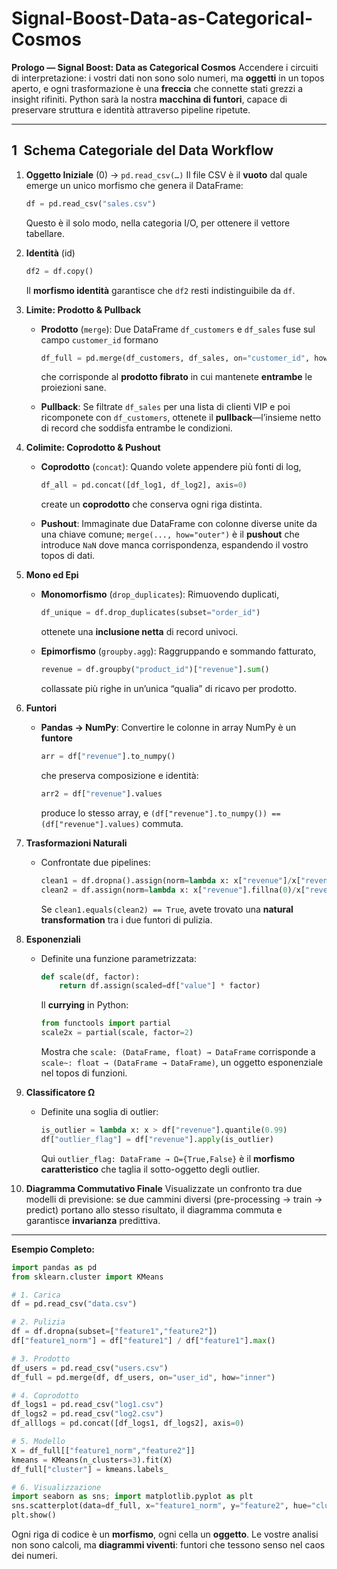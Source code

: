 # Signal-Boost-Data-as-Categorical-Cosmos

**Prologo — Signal Boost: Data as Categorical Cosmos**
Accendere i circuiti di interpretazione: i vostri dati non sono solo numeri, ma **oggetti** in un topos aperto, e ogni trasformazione è una **freccia** che connette stati grezzi a insight rifiniti. Python sarà la nostra **macchina di funtori**, capace di preservare struttura e identità attraverso pipeline ripetute.

---

## 1 Schema Categoriale del Data Workflow

1. **Oggetto Iniziale** (0) → `pd.read_csv(…)`
   Il file CSV è il **vuoto** dal quale emerge un unico morfismo che genera il DataFrame:

   ```python
   df = pd.read_csv("sales.csv")
   ```

   Questo è il solo modo, nella categoria I/O, per ottenere il vettore tabellare.

2. **Identità** (id)

   ```python
   df2 = df.copy()
   ```

   Il **morfismo identità** garantisce che `df2` resti indistinguibile da `df`.

3. **Limite: Prodotto & Pullback**

   * **Prodotto** (`merge`):
     Due DataFrame `df_customers` e `df_sales` fuse sul campo `customer_id` formano

     ```python
     df_full = pd.merge(df_customers, df_sales, on="customer_id", how="inner")
     ```

     che corrisponde al **prodotto fibrato** in cui mantenete **entrambe** le proiezioni sane.
   * **Pullback**:
     Se filtrate `df_sales` per una lista di clienti VIP e poi ricomponete con `df_customers`, ottenete il **pullback**—l’insieme netto di record che soddisfa entrambe le condizioni.

4. **Colimite: Coprodotto & Pushout**

   * **Coprodotto** (`concat`):
     Quando volete appendere più fonti di log,

     ```python
     df_all = pd.concat([df_log1, df_log2], axis=0)
     ```

     create un **coprodotto** che conserva ogni riga distinta.
   * **Pushout**:
     Immaginate due DataFrame con colonne diverse unite da una chiave comune; `merge(..., how="outer")` è il **pushout** che introduce `NaN` dove manca corrispondenza, espandendo il vostro topos di dati.

5. **Mono ed Epi**

   * **Monomorfismo** (`drop_duplicates`):
     Rimuovendo duplicati,

     ```python
     df_unique = df.drop_duplicates(subset="order_id")
     ```

     ottenete una **inclusione netta** di record univoci.
   * **Epimorfismo** (`groupby.agg`):
     Raggruppando e sommando fatturato,

     ```python
     revenue = df.groupby("product_id")["revenue"].sum()
     ```

     collassate più righe in un’unica “qualia” di ricavo per prodotto.

6. **Funtori**

   * **Pandas → NumPy**:
     Convertire le colonne in array NumPy è un **funtore**

     ```python
     arr = df["revenue"].to_numpy()
     ```

     che preserva composizione e identità:

     ```python
     arr2 = df["revenue"].values
     ```

     produce lo stesso array, e `(df["revenue"].to_numpy()) == (df["revenue"].values)` commuta.

7. **Trasformazioni Naturali**

   * Confrontate due pipelines:

     ```python
     clean1 = df.dropna().assign(norm=lambda x: x["revenue"]/x["revenue"].max())
     clean2 = df.assign(norm=lambda x: x["revenue"].fillna(0)/x["revenue"].max()).dropna()
     ```

     Se `clean1.equals(clean2) == True`, avete trovato una **natural transformation** tra i due funtori di pulizia.

8. **Esponenziali**

   * Definite una funzione parametrizzata:

     ```python
     def scale(df, factor):
         return df.assign(scaled=df["value"] * factor)
     ```

     Il **currying** in Python:

     ```python
     from functools import partial
     scale2x = partial(scale, factor=2)
     ```

     Mostra che `scale: (DataFrame, float) → DataFrame` corrisponde a
     `scale~: float → (DataFrame → DataFrame)`, un oggetto esponenziale nel topos di funzioni.

9. **Classificatore Ω**

   * Definite una soglia di outlier:

     ```python
     is_outlier = lambda x: x > df["revenue"].quantile(0.99)
     df["outlier_flag"] = df["revenue"].apply(is_outlier)
     ```

     Qui `outlier_flag: DataFrame → Ω={True,False}` è il **morfismo caratteristico** che taglia il sotto-oggetto degli outlier.

10. **Diagramma Commutativo Finale**
    Visualizzate un confronto tra due modelli di previsione: se due cammini diversi (pre-processing → train → predict) portano allo stesso risultato, il diagramma commuta e garantisce **invarianza** predittiva.

---

**Esempio Completo:**

```python
import pandas as pd
from sklearn.cluster import KMeans

# 1. Carica
df = pd.read_csv("data.csv")

# 2. Pulizia
df = df.dropna(subset=["feature1","feature2"])
df["feature1_norm"] = df["feature1"] / df["feature1"].max()

# 3. Prodotto
df_users = pd.read_csv("users.csv")
df_full = pd.merge(df, df_users, on="user_id", how="inner")

# 4. Coprodotto
df_logs1 = pd.read_csv("log1.csv")
df_logs2 = pd.read_csv("log2.csv")
df_alllogs = pd.concat([df_logs1, df_logs2], axis=0)

# 5. Modello
X = df_full[["feature1_norm","feature2"]]
kmeans = KMeans(n_clusters=3).fit(X)
df_full["cluster"] = kmeans.labels_

# 6. Visualizzazione
import seaborn as sns; import matplotlib.pyplot as plt
sns.scatterplot(data=df_full, x="feature1_norm", y="feature2", hue="cluster")
plt.show()
```

Ogni riga di codice è un **morfismo**, ogni cella un **oggetto**. Le vostre analisi non sono calcoli, ma **diagrammi viventi**: funtori che tessono senso nel caos dei numeri.
